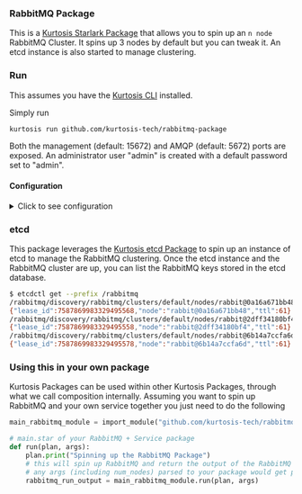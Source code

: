 ### RabbitMQ Package

This is a [Kurtosis Starlark Package](https://docs.kurtosis.com/quickstart) that allows you to spin up an `n node` RabbitMQ Cluster. It spins up 3 nodes by default but you can tweak it. An etcd instance is also started to manage clustering.

### Run

This assumes you have the [Kurtosis CLI](https://docs.kurtosis.com/cli) installed.

Simply run

```bash
kurtosis run github.com/kurtosis-tech/rabbitmq-package
```

Both the management (default: 15672) and AMQP (default: 5672) ports are exposed.  An administrator user "admin" is created with a default password set to "admin".

#### Configuration

<details>
    <summary>Click to see configuration</summary>

You can configure this package using a JSON structure as an argument to the `kurtosis run` function. The full structure that this package accepts is as follows, with default values shown (note that the `//` lines are not valid JSON and should be removed!):

```javascript
{
    // The number of nodes
    "rabbitmq_num_nodes": 3,

    // The image to run
    "rabbitmq_image": "rabbitmq:3-management",

    // The management interface port number
    "rabbitmq_management_port": 15672,

    // The AMQP interface port number
    "rabbitmq_amqp_port": 5672,

    // The administrator user name and password
    "rabbitmq_admin_user": "admin",
    "rabbitmq_admin_password": "admin",

    // The virtual host to create
    "rabbitmq_vhost": "test",

    // Additional environment variables that will be set on the container
    "rabbitmq_env_vars": {}
}
```

These arguments can either be provided manually:

```bash
kurtosis run github.com/kurtosis-tech/rabbitmq-package '{"rabbitmq_image":"rabbitmq:3-management"}'
```

or by loading via a file, for instance using the [args.json](args.json) file in this repo:

```bash
kurtosis run github.com/kurtosis-tech/rabbitmq-package --enclave rabbitmq "$(cat args.json)"
```

</details>

### etcd

This package leverages the [Kurtosis etcd Package](https://github.com/kurtosis-tech/etcd-package) to spin up an instance of etcd to manage the RabbitMQ clustering.  Once the etcd instance and the RabbitMQ cluster are up, you can list the RabbitMQ keys stored in the etcd database.

```bash
$ etcdctl get --prefix /rabbitmq
/rabbitmq/discovery/rabbitmq/clusters/default/nodes/rabbit@0a16a671bb48
{"lease_id":7587869983329495568,"node":"rabbit@0a16a671bb48","ttl":61}
/rabbitmq/discovery/rabbitmq/clusters/default/nodes/rabbit@2dff34180bf4
{"lease_id":7587869983329495558,"node":"rabbit@2dff34180bf4","ttl":61}
/rabbitmq/discovery/rabbitmq/clusters/default/nodes/rabbit@6b14a7ccfa6d
{"lease_id":7587869983329495578,"node":"rabbit@6b14a7ccfa6d","ttl":61}
```

### Using this in your own package

Kurtosis Packages can be used within other Kurtosis Packages, through what we call composition internally. Assuming you want to spin up RabbitMQ and your own service
together you just need to do the following

```py
main_rabbitmq_module = import_module("github.com/kurtosis-tech/rabbitmq-package/main.star")

# main.star of your RabbitMQ + Service package
def run(plan, args):
    plan.print("Spinning up the RabbitMQ Package")
    # this will spin up RabbitMQ and return the output of the RabbitMQ package [rabbitmq-node-0 .. rabbitmq-node-n]
    # any args (including num_nodes) parsed to your package would get passed down to the RabbitMQ Package
    rabbitmq_run_output = main_rabbitmq_module.run(plan, args)
```
